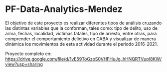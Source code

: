 # PF-Data-Analytics-Mendez

El objetivo de este proyecto es realizar diferentes tipos de análisis cruzando las 
distintas variables que la conforman, tales como: tipo de delito, uso de arma, fechas, 
localidad, víctimas fatales, tipo de arresto, entre otras, para comprender el 
comportamiento delictivo en CABA y visualizar de manera dinámica los movimientos 
de esta actividad durante el periodo 2016-2021.

Proyecto completo en: https://drive.google.com/file/d/1vE59ToGzoS0VHFHuJg_hHNQRTVupI8KW/view?usp=sharing
